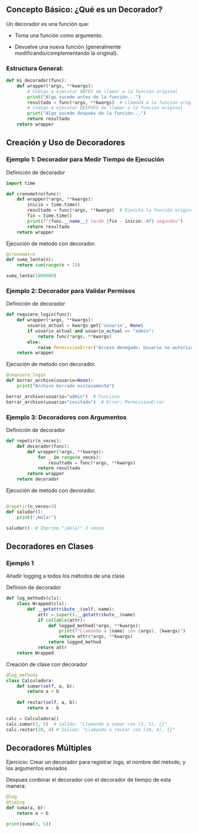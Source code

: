 ## Concepto Básico: ¿Qué es un Decorador?

Un decorador es una función que:

* Toma una función como argumento.

* Devuelve una nueva función (generalmente modificando/complementando la original).

### Estructura General:
```python
def mi_decorador(func):
    def wrapper(*args, **kwargs):
        # Código a ejecutar ANTES de llamar a la función original
        print("Algo sucede antes de la función...")
        resultado = func(*args, **kwargs)  # Llamada a la función original
        # Código a ejecutar DESPUÉS de llamar a la función original
        print("Algo sucede después de la función...")
        return resultado
    return wrapper
```

## Creación y Uso de Decoradores
### Ejemplo 1: Decorador para Medir Tiempo de Ejecución
Definición de decorador
```python 
import time

def cronometro(func):
    def wrapper(*args, **kwargs):
        inicio = time.time()
        resultado = func(*args, **kwargs)  # Ejecuta la función original
        fin = time.time()
        print(f"{func.__name__} tardó {fin - inicio:.4f} segundos")
        return resultado
    return wrapper

```
Ejecución de metodo con decorador.
```python 
@cronometro
def suma_lenta(n):
    return sum(range(n + 1))

suma_lenta(1000000)
```

### Ejemplo 2: Decorador para Validar Permisos
Definición de decorador
```python 
def requiere_login(func):
    def wrapper(*args, **kwargs):
        usuario_actual = kwargs.get('usuario', None)
        if usuario_actual and usuario_actual == "admin":
            return func(*args, **kwargs)
        else:
            raise PermissionError("Acceso denegado: Usuario no autorizado")
    return wrapper
```
Ejecución de metodo con decorador.
```python 
@requiere_login
def borrar_archivo(usuario=None):
    print("Archivo borrado exitosamente")

borrar_archivo(usuario="admin")  # Funciona
borrar_archivo(usuario="invitado")  # Error: PermissionError
```

### Ejemplo 3: Decoradores con Argumentos
Definición de decorador
```python 
def repetir(n_veces):
    def decorador(func):
        def wrapper(*args, **kwargs):
            for _ in range(n_veces):
                resultado = func(*args, **kwargs)
            return resultado
        return wrapper
    return decorador
```
Ejecución de metodo con decorador.
```python 

@repetir(n_veces=3)
def saludar():
    print("¡Hola!")

saludar()  # Imprime "¡Hola!" 3 veces
```

## Decoradores en Clases

### Ejemplo 1
Añadir logging a todos los métodos de una clase

Definion de decorador
```python
def log_methods(cls):
    class Wrapped(cls):
        def __getattribute__(self, name):
            attr = super().__getattribute__(name)
            if callable(attr):
                def logged_method(*args, **kwargs):
                    print(f"Llamando a {name} con {args}, {kwargs}")
                    return attr(*args, **kwargs)
                return logged_method
            return attr
    return Wrapped
```

Creación de clase con decorador
```python
@log_methods
class Calculadora:
    def sumar(self, a, b):
        return a + b
    
    def restar(self, a, b):
        return a - b

calc = Calculadora()
calc.sumar(3, 5)  # Salida: "Llamando a sumar con (3, 5), {}"
calc.restar(10, 4) # Salida: "Llamando a restar con (10, 4), {}"
```

## Decoradores Múltiples
Ejercicio: Crear un decorador para registrar logs, el nombre del metodo, y los argumentos enviados

Despues conbinar el decorador con el decorador de tiempo de esta manera:

```python
@log          
@timing       
def suma(a, b):
    return a + b

print(suma(3, 5))
```